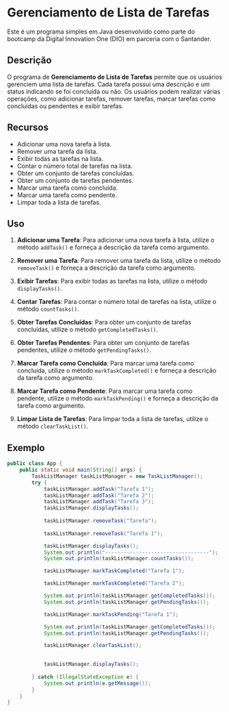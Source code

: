 # Gerenciamento de Lista de Tarefas

Este é um programa simples em Java desenvolvido como parte do bootcamp da Digital Innovation One (DIO) em parceria com o Santander.

## Descrição

O programa de **Gerenciamento de Lista de Tarefas** permite que os usuários gerenciem uma lista de tarefas. Cada tarefa possui uma descrição e um status indicando se foi concluída ou não. Os usuários podem realizar várias operações, como adicionar tarefas, remover tarefas, marcar tarefas como concluídas ou pendentes e exibir tarefas.

## Recursos

- Adicionar uma nova tarefa à lista.
- Remover uma tarefa da lista.
- Exibir todas as tarefas na lista.
- Contar o número total de tarefas na lista.
- Obter um conjunto de tarefas concluídas.
- Obter um conjunto de tarefas pendentes.
- Marcar uma tarefa como concluída.
- Marcar uma tarefa como pendente.
- Limpar toda a lista de tarefas.

## Uso

1. **Adicionar uma Tarefa**: Para adicionar uma nova tarefa à lista, utilize o método `addTask()` e forneça a descrição da tarefa como argumento.

2. **Remover uma Tarefa**: Para remover uma tarefa da lista, utilize o método `removeTask()` e forneça a descrição da tarefa como argumento.

3. **Exibir Tarefas**: Para exibir todas as tarefas na lista, utilize o método `displayTasks()`.

4. **Contar Tarefas**: Para contar o número total de tarefas na lista, utilize o método `countTasks()`.

5. **Obter Tarefas Concluídas**: Para obter um conjunto de tarefas concluídas, utilize o método `getCompletedTasks()`.

6. **Obter Tarefas Pendentes**: Para obter um conjunto de tarefas pendentes, utilize o método `getPendingTasks()`.

7. **Marcar Tarefa como Concluída**: Para marcar uma tarefa como concluída, utilize o método `markTaskCompleted()` e forneça a descrição da tarefa como argumento.

8. **Marcar Tarefa como Pendente**: Para marcar uma tarefa como pendente, utilize o método `markTaskPending()` e forneça a descrição da tarefa como argumento.

9. **Limpar Lista de Tarefas**: Para limpar toda a lista de tarefas, utilize o método `clearTaskList()`.

## Exemplo

```java
public class App {
    public static void main(String[] args) {
        TaskListManager taskListManager = new TaskListManager();
        try {
            taskListManager.addTask("Tarefa 1");
            taskListManager.addTask("Tarefa 2");
            taskListManager.addTask("Tarefa 3");
            taskListManager.displayTasks();
            
            taskListManager.removeTask("Tarefa");
    
            taskListManager.removeTask("Tarefa 1");

            taskListManager.displayTasks();
            System.out.println("----------------------------------");
            System.out.println(taskListManager.countTasks());

            taskListManager.markTaskCompleted("Tarefa 1");

            taskListManager.markTaskCompleted("Tarefa 2");

            System.out.println(taskListManager.getCompletedTasks());
            System.out.println(taskListManager.getPendingTasks());

            taskListManager.markTaskPending("Tarefa 1");

            System.out.println(taskListManager.getCompletedTasks());
            System.out.println(taskListManager.getPendingTasks());

            taskListManager.clearTaskList();

            
            taskListManager.displayTasks();
            
        } catch (IllegalStateException e) {
            System.out.println(e.getMessage());
        }
    }
}
